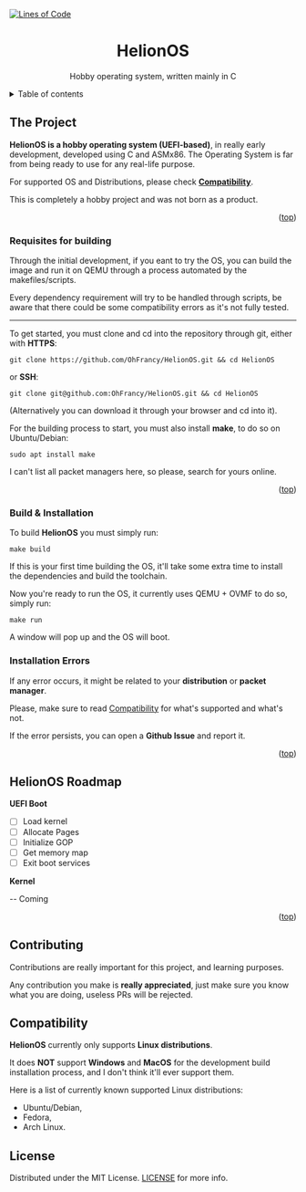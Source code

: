 <a name="readme-top"></a>

[![Lines of Code][tokei-url]][repo-url]

<div>
<h1 align="center">HelionOS</h1>

  <p align="center">
    Hobby operating system, written mainly in C
  </p>
</div>

<details>
  <summary>Table of contents</summary>
  <ol>
    <li>
      <a href="#about">About HelionOS</a>
    </li>
    <li><a href="#requisites">Requisites</a></li>
    <li><a href="#installation">Build and Installation</a></li>
    <li><a href="#roadmap">Roadmap</a></li>
    <li><a href="#compatibility">Compatibility</a></li>
    <li><a href="#license">Licensing</a></li>
  </ol>
</details>

## The Project
<a name="about"></a>

**HelionOS is a hobby operating system (UEFI-based)**, in really early development, developed using C and ASMx86. The Operating System is far from being ready to use for any real-life purpose.

For supported OS and Distributions, please check **<a href="#compatibility">Compatibility</a>**.

This is completely a hobby project and was not born as a product.
<p align="right">(<a href="#readme-top">top</a>)</p>

### Requisites for building
<a name="requisites"></a>

Through the initial development, if you eant to try the OS, you can build the image and run it on QEMU through a process automated by the makefiles/scripts.

Every dependency requirement will try to be handled through scripts, be aware that there could be some compatibility errors as it's not fully tested.

---------------

To get started, you must clone and cd into the repository through git, either with **HTTPS**:
```
git clone https://github.com/OhFrancy/HelionOS.git && cd HelionOS
```
or **SSH**:
```
git clone git@github.com:OhFrancy/HelionOS.git && cd HelionOS
```
(Alternatively you can download it through your browser and cd into it).

For the building process to start, you must also install **make**, to do so on Ubuntu/Debian:
```
sudo apt install make
```
I can't list all packet managers here, so please, search for yours online.
<p align="right">(<a href="#readme-top">top</a>)</p>

### Build & Installation
<a name="installation"></a>

To build **HelionOS** you must simply run:
```
make build
```
If this is your first time building the OS, it'll take some extra time to install the dependencies and build the toolchain.

Now you're ready to run the OS, it currently uses QEMU + OVMF to do so, simply run:
```
make run
```
A window will pop up and the OS will boot.

### Installation Errors
If any error occurs, it might be related to your **distribution** or **packet manager**.

Please, make sure to read <a href="#compatibility">Compatibility</a> for what's supported and what's not.

If the error persists, you can open a **Github Issue** and report it.

<p align="right">(<a href="#readme-top">top</a>)</p>

## HelionOS Roadmap
<a name="roadmap"></a>

**UEFI Boot**
- [ ] Load kernel
- [ ] Allocate Pages
- [ ] Initialize GOP
- [ ] Get memory map
- [ ] Exit boot services

**Kernel**

-- Coming


<p align="right">(<a href="#readme-top">top</a>)</p>

<!-- CONTRIBUTING -->
## Contributing

Contributions are really important for this project, and learning purposes.

Any contribution you make is **really appreciated**, just make sure you know what you are doing, useless PRs will be rejected.

## Compatibility
<a name="compatibility"></a>
**HelionOS** currently only supports **Linux distributions**.

It does **NOT** support **Windows** and **MacOS** for the development build installation process, and I don't think it'll ever support them.

Here is a list of currently known supported Linux distributions:
-  Ubuntu/Debian,
-  Fedora,
-  Arch Linux.

## License
<a name="license"></a>
Distributed under the MIT License. [LICENSE](LICENSE) for more info.

<!-- IMAGES & LINKS -->
[tokei-url]: https://tokei.rs/b1/github/OhFrancy/HelionOS?style=for-the-badge
[repo-url]: https://github.com/OhFrancy/HelionOS


